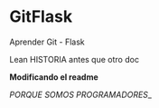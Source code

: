 # GitFlask
Aprender Git - Flask

Lean HISTORIA antes que otro doc


**Modificando el readme**

_PORQUE SOMOS PROGRAMADORES__



